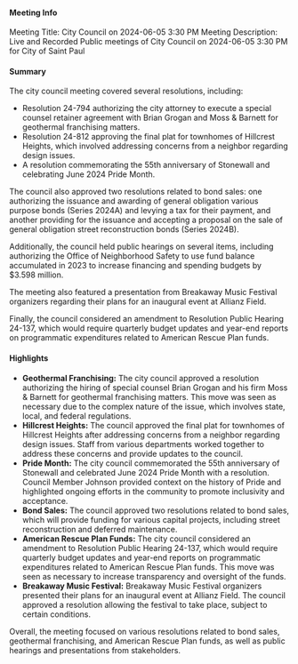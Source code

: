 #### Meeting Info
Meeting Title: City Council on 2024-06-05 3:30 PM
Meeting Description: Live and Recorded Public meetings of City Council on 2024-06-05 3:30 PM for City of Saint Paul


#### Summary

The city council meeting covered several resolutions, including:

* Resolution 24-794 authorizing the city attorney to execute a special counsel retainer agreement with Brian Grogan and Moss & Barnett for geothermal franchising matters.
* Resolution 24-812 approving the final plat for townhomes of Hillcrest Heights, which involved addressing concerns from a neighbor regarding design issues.
* A resolution commemorating the 55th anniversary of Stonewall and celebrating June 2024 Pride Month.

The council also approved two resolutions related to bond sales: one authorizing the issuance and awarding of general obligation various purpose bonds (Series 2024A) and levying a tax for their payment, and another providing for the issuance and accepting a proposal on the sale of general obligation street reconstruction bonds (Series 2024B).

Additionally, the council held public hearings on several items, including authorizing the Office of Neighborhood Safety to use fund balance accumulated in 2023 to increase financing and spending budgets by $3.598 million.

The meeting also featured a presentation from Breakaway Music Festival organizers regarding their plans for an inaugural event at Allianz Field.

Finally, the council considered an amendment to Resolution Public Hearing 24-137, which would require quarterly budget updates and year-end reports on programmatic expenditures related to American Rescue Plan funds.


#### Highlights

* **Geothermal Franchising:** The city council approved a resolution authorizing the hiring of special counsel Brian Grogan and his firm Moss & Barnett for geothermal franchising matters. This move was seen as necessary due to the complex nature of the issue, which involves state, local, and federal regulations.
* **Hillcrest Heights:** The council approved the final plat for townhomes of Hillcrest Heights after addressing concerns from a neighbor regarding design issues. Staff from various departments worked together to address these concerns and provide updates to the council.
* **Pride Month:** The city council commemorated the 55th anniversary of Stonewall and celebrated June 2024 Pride Month with a resolution. Council Member Johnson provided context on the history of Pride and highlighted ongoing efforts in the community to promote inclusivity and acceptance.
* **Bond Sales:** The council approved two resolutions related to bond sales, which will provide funding for various capital projects, including street reconstruction and deferred maintenance.
* **American Rescue Plan Funds:** The city council considered an amendment to Resolution Public Hearing 24-137, which would require quarterly budget updates and year-end reports on programmatic expenditures related to American Rescue Plan funds. This move was seen as necessary to increase transparency and oversight of the funds.
* **Breakaway Music Festival:** Breakaway Music Festival organizers presented their plans for an inaugural event at Allianz Field. The council approved a resolution allowing the festival to take place, subject to certain conditions.

Overall, the meeting focused on various resolutions related to bond sales, geothermal franchising, and American Rescue Plan funds, as well as public hearings and presentations from stakeholders.

